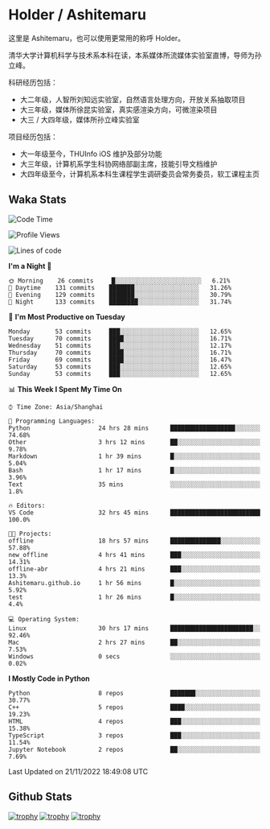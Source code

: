 # Holder / Ashitemaru

这里是 Ashitemaru，也可以使用更常用的称呼 Holder。

清华大学计算机科学与技术系本科在读，本系媒体所流媒体实验室直博，导师为孙立峰。

科研经历包括：

- 大二年级，人智所刘知远实验室，自然语言处理方向，开放关系抽取项目
- 大三年级，媒体所徐昆实验室，真实感渲染方向，可微渲染项目
- 大三 / 大四年级，媒体所孙立峰实验室

项目经历包括：

- 大一年级至今，THUInfo iOS 维护及部分功能
- 大三年级，计算机系学生科协网络部副主席，技能引导文档维护
- 大四年级至今，计算机系本科生课程学生调研委员会常务委员，软工课程主页

## Waka Stats

<!--START_SECTION:waka-->
![Code Time](http://img.shields.io/badge/Code%20Time-222%20hrs%2038%20mins-blue)

![Profile Views](http://img.shields.io/badge/Profile%20Views-3-blue)

![Lines of code](https://img.shields.io/badge/From%20Hello%20World%20I%27ve%20Written-328%20Thousand%20lines%20of%20code-blue)

**I'm a Night 🦉** 

```text
🌞 Morning    26 commits     █░░░░░░░░░░░░░░░░░░░░░░░░   6.21% 
🌆 Daytime    131 commits    ███████░░░░░░░░░░░░░░░░░░   31.26% 
🌃 Evening    129 commits    ███████░░░░░░░░░░░░░░░░░░   30.79% 
🌙 Night      133 commits    ████████░░░░░░░░░░░░░░░░░   31.74%

```
📅 **I'm Most Productive on Tuesday** 

```text
Monday       53 commits     ███░░░░░░░░░░░░░░░░░░░░░░   12.65% 
Tuesday      70 commits     ████░░░░░░░░░░░░░░░░░░░░░   16.71% 
Wednesday    51 commits     ███░░░░░░░░░░░░░░░░░░░░░░   12.17% 
Thursday     70 commits     ████░░░░░░░░░░░░░░░░░░░░░   16.71% 
Friday       69 commits     ████░░░░░░░░░░░░░░░░░░░░░   16.47% 
Saturday     53 commits     ███░░░░░░░░░░░░░░░░░░░░░░   12.65% 
Sunday       53 commits     ███░░░░░░░░░░░░░░░░░░░░░░   12.65%

```


📊 **This Week I Spent My Time On** 

```text
⌚︎ Time Zone: Asia/Shanghai

💬 Programming Languages: 
Python                   24 hrs 28 mins      ██████████████████░░░░░░░   74.68% 
Other                    3 hrs 12 mins       ██░░░░░░░░░░░░░░░░░░░░░░░   9.78% 
Markdown                 1 hr 39 mins        █░░░░░░░░░░░░░░░░░░░░░░░░   5.04% 
Bash                     1 hr 17 mins        █░░░░░░░░░░░░░░░░░░░░░░░░   3.96% 
Text                     35 mins             ░░░░░░░░░░░░░░░░░░░░░░░░░   1.8%

🔥 Editors: 
VS Code                  32 hrs 45 mins      █████████████████████████   100.0%

🐱‍💻 Projects: 
offline                  18 hrs 57 mins      ██████████████░░░░░░░░░░░   57.88% 
new_offline              4 hrs 41 mins       ███░░░░░░░░░░░░░░░░░░░░░░   14.31% 
offline-abr              4 hrs 21 mins       ███░░░░░░░░░░░░░░░░░░░░░░   13.3% 
Ashitemaru.github.io     1 hr 56 mins        █░░░░░░░░░░░░░░░░░░░░░░░░   5.92% 
test                     1 hr 26 mins        █░░░░░░░░░░░░░░░░░░░░░░░░   4.4%

💻 Operating System: 
Linux                    30 hrs 17 mins      ███████████████████████░░   92.46% 
Mac                      2 hrs 27 mins       ██░░░░░░░░░░░░░░░░░░░░░░░   7.53% 
Windows                  0 secs              ░░░░░░░░░░░░░░░░░░░░░░░░░   0.02%

```

**I Mostly Code in Python** 

```text
Python                   8 repos             ███████░░░░░░░░░░░░░░░░░░   30.77% 
C++                      5 repos             ████░░░░░░░░░░░░░░░░░░░░░   19.23% 
HTML                     4 repos             ███░░░░░░░░░░░░░░░░░░░░░░   15.38% 
TypeScript               3 repos             ███░░░░░░░░░░░░░░░░░░░░░░   11.54% 
Jupyter Notebook         2 repos             ██░░░░░░░░░░░░░░░░░░░░░░░   7.69%

```



 Last Updated on 21/11/2022 18:49:08 UTC
<!--END_SECTION:waka-->

## Github Stats

[![trophy](https://github-profile-trophy.vercel.app/?username=Ashitemaru&column=7)](https://github.com/Ashitemaru)
[![trophy](https://github-readme-stats.vercel.app/api?username=Ashitemaru&show_icons=true&include_all_commits=true)](https://github.com/Ashitemaru)
[![trophy](https://github-readme-stats.vercel.app/api/top-langs/?username=Ashitemaru&layout=compact)](https://github.com/Ashitemaru)

<!--
**Ashitemaru/Ashitemaru** is a ✨ _special_ ✨ repository because its `README.md` (this file) appears on your GitHub profile.

Here are some ideas to get you started:

- 🔭 I’m currently working on ...
- 🌱 I’m currently learning ...
- 👯 I’m looking to collaborate on ...
- 🤔 I’m looking for help with ...
- 💬 Ask me about ...
- 📫 How to reach me: ...
- 😄 Pronouns: ...
- ⚡ Fun fact: ...
-->

